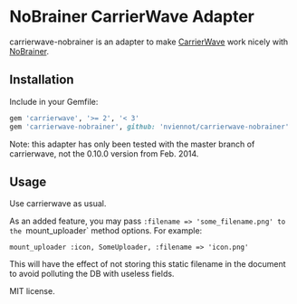 # NoBrainer CarrierWave Adapter

carrierwave-nobrainer is an adapter to make
[CarrierWave](https://github.com/carrierwaveuploader/carrierwave/) work nicely with
[NoBrainer](http://nobrainer.io).

## Installation

Include in your Gemfile:

```ruby
gem 'carrierwave', '>= 2', '< 3'
gem 'carrierwave-nobrainer', github: 'nviennot/carrierwave-nobrainer'
```

Note: this adapter has only been tested with the master branch of carrierwave,
not the 0.10.0 version from Feb. 2014.

## Usage

Use carrierwave as usual.

As an added feature, you may pass `:filename => 'some_filename.png' to
the `mount_uploader` method options. For example:

```
mount_uploader :icon, SomeUploader, :filename => 'icon.png'
```

This will have the effect of not storing this static filename in the document to
avoid polluting the DB with useless fields.


MIT license.
